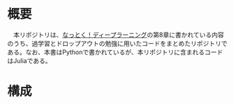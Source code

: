 # 概要
　本リポジトリは、[なっとく！ディープラーニング](https://www.amazon.co.jp/%E3%81%AA%E3%81%A3%E3%81%A8%E3%81%8F%EF%BC%81%E3%83%87%E3%82%A3%E3%83%BC%E3%83%97%E3%83%A9%E3%83%BC%E3%83%8B%E3%83%B3%E3%82%B0-Andrew-W-Trask/dp/4798155012)の第8章に書かれている内容のうち、過学習とドロップアウトの勉強に用いたコードをまとめたリポジトリである。なお、本書はPythonで書かれているが、本リポジトリに含まれるコードはJuliaである。

# 構成